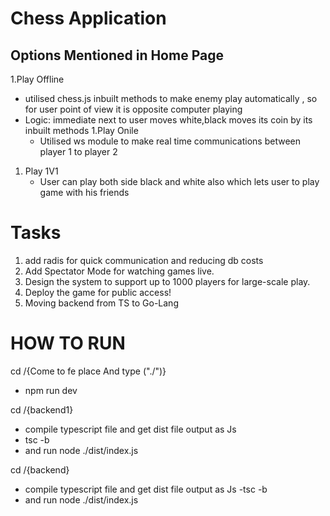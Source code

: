 # Chess Application

## Options Mentioned in Home Page

1.Play Offline
- utilised chess.js inbuilt methods to make enemy play automatically , so for user point of view it is opposite computer playing
- Logic: immediate next to user moves white,black moves its coin by its inbuilt methods
1.Play Onile
  - Utilised ws module to make real time communications between player 1 to player 2
1. Play 1V1
     - User can play both side black and white also which lets user to play game with his friends
  


# Tasks
1. add radis for quick communication and reducing db costs
1. Add Spectator Mode for watching games live.
1. Design the system to support up to 1000 players for large-scale play.
1. Deploy the game for public access!
1. Moving backend from TS to Go-Lang




# HOW TO RUN

cd /{Come to fe place And type ("./")}
  - npm run dev


cd /{backend1}
  - compile typescript file and get dist file output as Js
  - tsc -b
  - and run node ./dist/index.js

cd /{backend}
  - compile typescript file and get dist file output as Js
  -tsc -b
  - and run node ./dist/index.js
